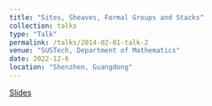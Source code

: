 ```yaml
---
title: "Sites, Sheaves, Formal Groups and Stacks"
collection: talks
type: "Talk"
permalink: /talks/2014-02-01-talk-2
venue: "SUSTech, Department of Mathematics"
date: 2022-12-6
location: "Shenzhen, Guangdong"
---
```


[Slides](https://sustech-topology.github.io/grad/22fal/FormalGeometry.pdf)

